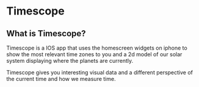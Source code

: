 # Timescope

## What is Timescope?

Timescope is a IOS app that uses the homescreen widgets on iphone to show the most relevant time zones 
to you and a 2d model of our solar system displaying where the planets are currently.

Timescope gives you interesting visual data and a different perspective of 
the current time and how we measure time.
